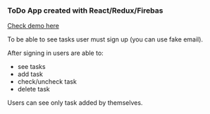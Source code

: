 ### ToDo App created with React/Redux/Firebas  

[Check demo here](https://6tv0u.csb.app/signin)

To be able to see tasks user must sign up (you can use fake email).  

After signing in users are able to:
- see tasks
- add task
- check/uncheck task
- delete task

Users can see only task added by themselves.

